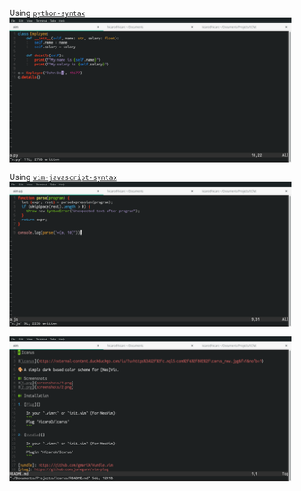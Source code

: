 Using [`python-syntax`](https://github.com/vim-python/python-syntax)
![python](python.png)

Using [`vim-javascript-syntax`](https://github.com/jelera/vim-javascript-syntax)
![javascript](javascript.png)

![markdown](markdown.png)
